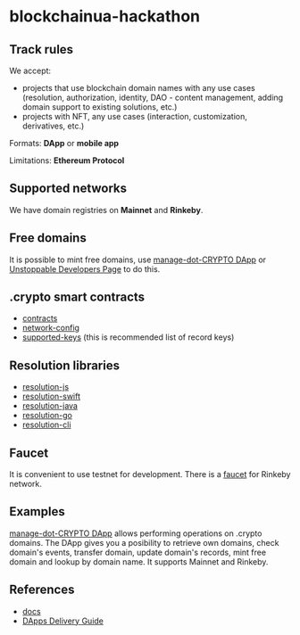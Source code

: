 # blockchainua-hackathon

## Track rules

We accept:

- projects that use blockchain domain names with any use cases (resolution, authorization, identity, DAO - content management, adding domain support to existing solutions, etc.)
- projects with NFT, any use cases (interaction, customization, derivatives, etc.)

Formats: **DApp** or **mobile app**

Limitations: **Ethereum Protocol**

## Supported networks

We have domain registries on **Mainnet** and **Rinkeby**.

## Free domains

It is possible to mint free domains, use [manage-dot-CRYPTO DApp](https://cloudflare-ipfs.com/ipfs/QmfAa53YuShSLjnKZukyAMmHi8xwQXCHbadASAfbLRbUtJ/) or [Unstoppable Developers Page](https://unstoppabledomains.com/developers) to do this.

## .crypto smart contracts

- [contracts](https://github.com/unstoppabledomains/dot-crypto)
- [network-config](https://github.com/unstoppabledomains/dot-crypto/blob/master/src/network-config/network-config.json)
- [supported-keys](https://github.com/unstoppabledomains/dot-crypto/blob/master/src/supported-keys/supported-keys.json) (this is recommended list of record keys)

## Resolution libraries

- [resolution-js](https://github.com/unstoppabledomains/resolution)
- [resolution-swift](https://github.com/unstoppabledomains/resolution-swift)
- [resolution-java](https://github.com/unstoppabledomains/resolution-java)
- [resolution-go](https://github.com/unstoppabledomains/resolution-go)
- [resolution-cli](https://github.com/unstoppabledomains/resolution-cli)

## Faucet

It is convenient to use testnet for development. There is a [faucet](https://faucet.rinkeby.io/) for Rinkeby network.

## Examples

[manage-dot-CRYPTO DApp](https://cloudflare-ipfs.com/ipfs/QmfAa53YuShSLjnKZukyAMmHi8xwQXCHbadASAfbLRbUtJ/) allows performing operations on .crypto domains. The DApp gives you a posibility to retrieve own domains, check domain's events, transfer domain, update domain's records, mint free domain and lookup by domain name. It supports Mainnet and Rinkeby.

## References

- [docs](https://docs.unstoppabledomains.com/)
- [DApps Delivery Guide](https://dapps-delivery-guide.readthedocs.io/en/latest/)
